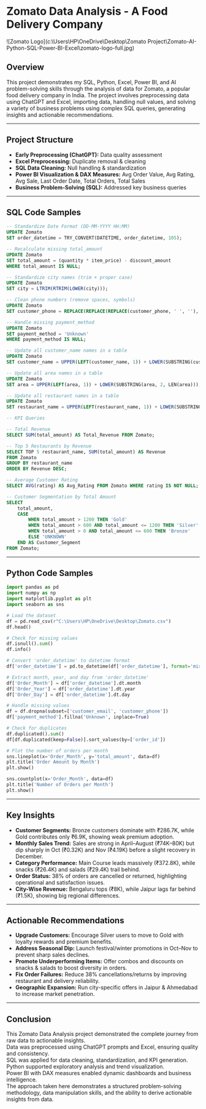 # Zomato Data Analysis - A Food Delivery Company

![Zomato Logo](c:\Users\HP\OneDrive\Desktop\Zomato Project\Zomato-AI-Python-SQL-Power-BI-Excel\zomato-logo-full.jpg) <!-- Add image link here if available -->

## Overview

This project demonstrates my SQL, Python, Excel, Power BI, and AI problem-solving skills through the analysis of data for Zomato, a popular food delivery company in India. The project involves preprocessing data using ChatGPT and Excel, importing data, handling null values, and solving a variety of business problems using complex SQL queries, generating insights and actionable recommendations.

---

## Project Structure

- **Early Preprocessing (ChatGPT):** Data quality assessment
- **Excel Preprocessing:** Duplicate removal & cleaning
- **SQL Data Cleaning:** Null handling & standardization
- **Power BI Visualization & DAX Measures:** Avg Order Value, Avg Rating, Avg Sale, Last Order Date, Total Orders, Total Sales
- **Business Problem-Solving (SQL):** Addressed key business queries

---

## SQL Code Samples

```sql
-- Standardize Date Format (DD-MM-YYYY HH:MM)
UPDATE Zomato
SET order_datetime = TRY_CONVERT(DATETIME, order_datetime, 105);

-- Recalculate missing total_amount
UPDATE Zomato
SET total_amount = (quantity * item_price) - discount_amount
WHERE total_amount IS NULL;

-- Standardize city names (trim + proper case)
UPDATE Zomato
SET city = LTRIM(RTRIM(LOWER(city)));

-- Clean phone numbers (remove spaces, symbols)
UPDATE Zomato
SET customer_phone = REPLACE(REPLACE(REPLACE(customer_phone, ' ', ''), '-', ''), '(+91)', '91');

-- Handle missing payment_method
UPDATE Zomato
SET payment_method = 'Unknown'
WHERE payment_method IS NULL;

-- Update all customer_name names in a table
UPDATE Zomato
SET customer_name = UPPER(LEFT(customer_name, 1)) + LOWER(SUBSTRING(customer_name, 2, LEN(customer_name)));

-- Update all area names in a table
UPDATE Zomato
SET area = UPPER(LEFT(area, 1)) + LOWER(SUBSTRING(area, 2, LEN(area)));

-- Update all restaurant names in a table
UPDATE Zomato
SET restaurant_name = UPPER(LEFT(restaurant_name, 1)) + LOWER(SUBSTRING(restaurant_name, 2, LEN(restaurant_name)));

-- KPI Queries

-- Total Revenue
SELECT SUM(total_amount) AS Total_Revenue FROM Zomato;

-- Top 5 Restaurants by Revenue
SELECT TOP 5 restaurant_name, SUM(total_amount) AS Revenue
FROM Zomato
GROUP BY restaurant_name
ORDER BY Revenue DESC;

-- Average Customer Rating
SELECT AVG(rating) AS Avg_Rating FROM Zomato WHERE rating IS NOT NULL;

-- Customer Segmentation by Total Amount
SELECT
    total_amount,
    CASE
        WHEN total_amount > 1200 THEN 'Gold'
        WHEN total_amount > 600 AND total_amount <= 1200 THEN 'Silver'
        WHEN total_amount > 0 AND total_amount <= 600 THEN 'Bronze'
        ELSE 'UNKNOWN'
    END AS Customer_Segment
FROM Zomato;
```

---

## Python Code Samples

```python
import pandas as pd
import numpy as np
import matplotlib.pyplot as plt
import seaborn as sns

# Load the dataset
df = pd.read_csv(r"C:\Users\HP\OneDrive\Desktop\Zomato.csv")
df.head()

# Check for missing values
df.isnull().sum()
df.info()

# Convert 'order_datetime' to datetime format
df['order_datetime'] = pd.to_datetime(df['order_datetime'], format='mixed', dayfirst=True)

# Extract month, year, and day from 'order_datetime'
df['Order_Month'] = df['order_datetime'].dt.month
df['Order_Year'] = df['order_datetime'].dt.year
df['Order_Day'] = df['order_datetime'].dt.day

# Handle missing values
df = df.dropna(subset=['customer_email', 'customer_phone'])
df['payment_method'].fillna('Unknown', inplace=True)

# Check for duplicates
df.duplicated().sum()
df[df.duplicated(keep=False)].sort_values(by=['order_id'])

# Plot the number of orders per month
sns.lineplot(x='Order_Month', y='total_amount', data=df)
plt.title('Order Amount by Month')
plt.show()

sns.countplot(x='Order_Month', data=df)
plt.title('Number of Orders per Month')
plt.show()
```

---

## Key Insights

- **Customer Segments:** Bronze customers dominate with ₹286.7K, while Gold contributes only ₹6.9K, showing weak premium adoption.
- **Monthly Sales Trend:** Sales are strong in April–August (₹74K–80K) but dip sharply in Oct (₹0.32K) and Nov (₹4.19K) before a slight recovery in December.
- **Category Performance:** Main Course leads massively (₹372.8K), while snacks (₹26.4K) and salads (₹29.4K) trail behind.
- **Order Status:** 38% of orders are cancelled or returned, highlighting operational and satisfaction issues.
- **City-Wise Revenue:** Bengaluru tops (₹8K), while Jaipur lags far behind (₹1.5K), showing big regional differences.

---

## Actionable Recommendations

- **Upgrade Customers:** Encourage Silver users to move to Gold with loyalty rewards and premium benefits.
- **Address Seasonal Dip:** Launch festival/winter promotions in Oct–Nov to prevent sharp sales declines.
- **Promote Underperforming Items:** Offer combos and discounts on snacks & salads to boost diversity in orders.
- **Fix Order Failures:** Reduce 38% cancellations/returns by improving restaurant and delivery reliability.
- **Geographic Expansion:** Run city-specific offers in Jaipur & Ahmedabad to increase market penetration.

---

## Conclusion

This Zomato Data Analysis project demonstrated the complete journey from raw data to actionable insights.  
Data was preprocessed using ChatGPT prompts and Excel, ensuring quality and consistency.  
SQL was applied for data cleaning, standardization, and KPI generation.  
Python supported exploratory analysis and trend visualization.  
Power BI with DAX measures enabled dynamic dashboards and business intelligence.  
The approach taken here demonstrates a structured problem-solving methodology, data manipulation skills, and the ability to derive actionable insights from data.